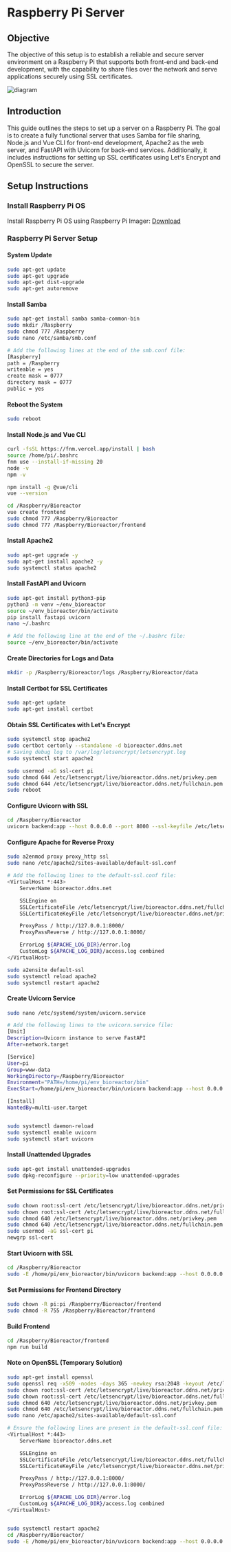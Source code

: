 [//]: # (Image References)
[image1]: ./data/server_diagram.png "diagram"

# Raspberry Pi Server


## Objective
The objective of this setup is to establish a reliable and secure server environment on a Raspberry Pi that supports both front-end and back-end development, with the capability to share files over the network and serve applications securely using SSL certificates.

![diagram][image1]

## Introduction
This guide outlines the steps to set up a server on a Raspberry Pi. The goal is to create a fully functional server that uses Samba for file sharing, Node.js and Vue CLI for front-end development, Apache2 as the web server, and FastAPI with Uvicorn for back-end services. Additionally, it includes instructions for setting up SSL certificates using Let's Encrypt and OpenSSL to secure the server.


## Setup Instructions

### Install Raspberry Pi OS

Install Raspberry Pi OS using Raspberry Pi Imager: [Download](https://www.raspberrypi.com/software/)

### Raspberry Pi Server Setup

#### System Update
```bash
sudo apt-get update
sudo apt-get upgrade
sudo apt-get dist-upgrade
sudo apt-get autoremove
```

#### Install Samba
```bash
sudo apt-get install samba samba-common-bin
sudo mkdir /Raspberry
sudo chmod 777 /Raspberry
sudo nano /etc/samba/smb.conf

# Add the following lines at the end of the smb.conf file:
[Raspberry]
path = /Raspberry
writeable = yes
create mask = 0777
directory mask = 0777
public = yes
```

#### Reboot the System
```bash
sudo reboot
```

#### Install Node.js and Vue CLI
```bash
curl -fsSL https://fnm.vercel.app/install | bash
source /home/pi/.bashrc
fnm use --install-if-missing 20
node -v
npm -v

npm install -g @vue/cli
vue --version

cd /Raspberry/Bioreactor
vue create frontend
sudo chmod 777 /Raspberry/Bioreactor
sudo chmod 777 /Raspberry/Bioreactor/frontend
```

#### Install Apache2
```bash
sudo apt-get upgrade -y
sudo apt-get install apache2 -y
sudo systemctl status apache2
```

#### Install FastAPI and Uvicorn
```bash
sudo apt-get install python3-pip
python3 -m venv ~/env_bioreactor
source ~/env_bioreactor/bin/activate
pip install fastapi uvicorn
nano ~/.bashrc

# Add the following line at the end of the ~/.bashrc file:
source ~/env_bioreactor/bin/activate
```

#### Create Directories for Logs and Data
```bash
mkdir -p /Raspberry/Bioreactor/logs /Raspberry/Bioreactor/data
```

#### Install Certbot for SSL Certificates
```bash
sudo apt-get update
sudo apt-get install certbot
```

#### Obtain SSL Certificates with Let's Encrypt
```bash
sudo systemctl stop apache2
sudo certbot certonly --standalone -d bioreactor.ddns.net
# Saving debug log to /var/log/letsencrypt/letsencrypt.log
sudo systemctl start apache2

sudo usermod -aG ssl-cert pi
sudo chmod 644 /etc/letsencrypt/live/bioreactor.ddns.net/privkey.pem
sudo chmod 644 /etc/letsencrypt/live/bioreactor.ddns.net/fullchain.pem
sudo reboot
```

#### Configure Uvicorn with SSL
```bash
cd /Raspberry/Bioreactor
uvicorn backend:app --host 0.0.0.0 --port 8000 --ssl-keyfile /etc/letsencrypt/live/bioreactor.ddns.net/privkey.pem --ssl-certfile /etc/letsencrypt/live/bioreactor.ddns.net/fullchain.pem
```

#### Configure Apache for Reverse Proxy
```bash
sudo a2enmod proxy proxy_http ssl
sudo nano /etc/apache2/sites-available/default-ssl.conf

# Add the following lines to the default-ssl.conf file:
<VirtualHost *:443>
    ServerName bioreactor.ddns.net

    SSLEngine on
    SSLCertificateFile /etc/letsencrypt/live/bioreactor.ddns.net/fullchain.pem
    SSLCertificateKeyFile /etc/letsencrypt/live/bioreactor.ddns.net/privkey.pem

    ProxyPass / http://127.0.0.1:8000/
    ProxyPassReverse / http://127.0.0.1:8000/

    ErrorLog ${APACHE_LOG_DIR}/error.log
    CustomLog ${APACHE_LOG_DIR}/access.log combined
</VirtualHost>

sudo a2ensite default-ssl
sudo systemctl reload apache2
sudo systemctl restart apache2
```

#### Create Uvicorn Service
```bash
sudo nano /etc/systemd/system/uvicorn.service

# Add the following lines to the uvicorn.service file:
[Unit]
Description=Uvicorn instance to serve FastAPI
After=network.target

[Service]
User=pi
Group=www-data
WorkingDirectory=/Raspberry/Bioreactor
Environment="PATH=/home/pi/env_bioreactor/bin"
ExecStart=/home/pi/env_bioreactor/bin/uvicorn backend:app --host 0.0.0.0 --port 8000 --ssl-keyfile /etc/letsencrypt/live/bioreactor.ddns.net/privkey.pem --ssl-certfile /etc/letsencrypt/live/bioreactor.ddns.net/fullchain.pem

[Install]
WantedBy=multi-user.target


sudo systemctl daemon-reload
sudo systemctl enable uvicorn
sudo systemctl start uvicorn
```

#### Install Unattended Upgrades
```bash
sudo apt-get install unattended-upgrades
sudo dpkg-reconfigure --priority=low unattended-upgrades
```

#### Set Permissions for SSL Certificates
```bash
sudo chown root:ssl-cert /etc/letsencrypt/live/bioreactor.ddns.net/privkey.pem
sudo chown root:ssl-cert /etc/letsencrypt/live/bioreactor.ddns.net/fullchain.pem
sudo chmod 640 /etc/letsencrypt/live/bioreactor.ddns.net/privkey.pem
sudo chmod 640 /etc/letsencrypt/live/bioreactor.ddns.net/fullchain.pem
sudo usermod -aG ssl-cert pi
newgrp ssl-cert
```

#### Start Uvicorn with SSL
```bash
cd /Raspberry/Bioreactor
sudo -E /home/pi/env_bioreactor/bin/uvicorn backend:app --host 0.0.0.0 --port 8000 --ssl-keyfile /etc/letsencrypt/live/bioreactor.ddns.net/privkey.pem --ssl-certfile /etc/letsencrypt/live/bioreactor.ddns.net/fullchain.pem
```

#### Set Permissions for Frontend Directory
```bash
sudo chown -R pi:pi /Raspberry/Bioreactor/frontend
sudo chmod -R 755 /Raspberry/Bioreactor/frontend
```

#### Build Frontend
```bash
cd /Raspberry/Bioreactor/frontend
npm run build
```

#### Note on OpenSSL (Temporary Solution)
```bash
sudo apt-get install openssl
sudo openssl req -x509 -nodes -days 365 -newkey rsa:2048 -keyout /etc/letsencrypt/live/bioreactor.ddns.net/privkey.pem -out /etc/letsencrypt/live/bioreactor.ddns.net/fullchain.pem
sudo chown root:ssl-cert /etc/letsencrypt/live/bioreactor.ddns.net/privkey.pem
sudo chown root:ssl-cert /etc/letsencrypt/live/bioreactor.ddns.net/fullchain.pem
sudo chmod 640 /etc/letsencrypt/live/bioreactor.ddns.net/privkey.pem
sudo chmod 640 /etc/letsencrypt/live/bioreactor.ddns.net/fullchain.pem
sudo nano /etc/apache2/sites-available/default-ssl.conf

# Ensure the following lines are present in the default-ssl.conf file:
<VirtualHost *:443>
    ServerName bioreactor.ddns.net

    SSLEngine on
    SSLCertificateFile /etc/letsencrypt/live/bioreactor.ddns.net/fullchain.pem
    SSLCertificateKeyFile /etc/letsencrypt/live/bioreactor.ddns.net/privkey.pem

    ProxyPass / http://127.0.0.1:8000/
    ProxyPassReverse / http://127.0.0.1:8000/

    ErrorLog ${APACHE_LOG_DIR}/error.log
    CustomLog ${APACHE_LOG_DIR}/access.log combined
</VirtualHost>


sudo systemctl restart apache2
cd /Raspberry/Bioreactor/
sudo -E /home/pi/env_bioreactor/bin/uvicorn backend:app --host 0.0.0.0 --port 8000 --ssl-keyfile /etc/letsencrypt/live/bioreactor.ddns.net/privkey.pem --ssl-certfile /etc/letsencrypt/live/bioreactor.ddns.net/fullchain.pem
```


